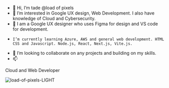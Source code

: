 - 👋 Hi, I’m tade @load of pixels
- 👀 I’m interested in Google UX design, Web Development. I also have knowledge of Cloud and Cybersecurity.
-  🌱 I am a Google UX designer who uses Figma for design and VS code for development.
-     I’m currently learning Azure, AWS and general web development. HTML CSS and Javascript. Node.js, React, Next.js, Vite.js.
- 💞️ I’m looking to collaborate on any projects and building on my skills.
- 📫

Cloud and Web Developer


![load-of-pixels-LIGHT](https://github.com/tadyPi/tadyPi/assets/129111332/f2ffb84c-c31f-4a4a-988a-83092608996e)
